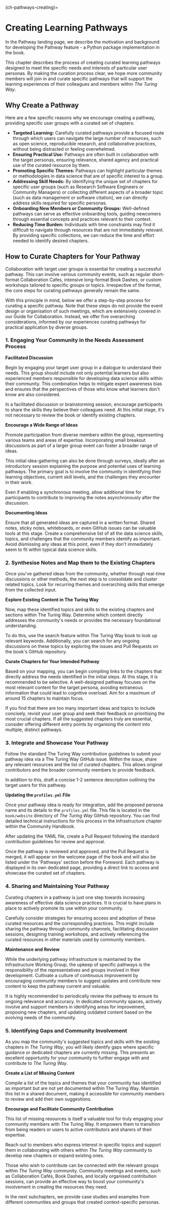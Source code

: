 (ch-pathways-creating)=
# Creating Learning Pathways

In the Pathway landing page, we describe the motivation and background for developing the Pathway feature - a Python package implementation in the book.

This chapter describes the process of creating curated learning pathways designed to meet the specific needs and interests of particular user personas.
By making the curation process clear, we hope more community members will join in and curate specific pathways that will support the learning experiences of their colleagues and members within *The Turing Way*.

## Why Create a Pathway

Here are a few specific reasons why we encourage creating a pathway, providing specific user groups with a curated set of chapters:

* **Targeted Learning:** Carefully curated pathways provide a focused route through which users can navigate the large number of resources, such as open science, reproducible research, and collaborative practices, without being distracted or feeling overwhelmed.
* **Ensuring Practical Use:** Pathways are often built in collaboration with the target personas, ensuring relevance, shared agency and practical use of the curated resource by them.
* **Promoting Specific Themes:** Pathways can highlight particular themes or methodologies in data science that are of specific interest to a group.
* **Addressing Skill Needs:** By identifying the unique set of chapters for specific user groups (such as Research Software Engineers or Community Managers) or collecting different aspects of a broader topic (such as data management or software citation), we can directly address skills required for specific personas.
* **Onboarding New Members or Community Groups:** Well-defined pathways can serve as effective onboarding tools, guiding newcomers through essential concepts and practices relevant to their context.
* **Reducing Time Burden:** Individuals with time constraints may find it difficult to navigate through resources that are not immediately relevant. By providing specific collections, we can reduce the time and effort needed to identify desired chapters.

## How to Curate Chapters for Your Pathway

Collaboration with target user groups is essential for creating a successful pathway.
This can involve various community events, such as regular short-format Collaboration Cafes, intensive long-format Book Dashes, or custom workshops tailored to specific groups or topics.
Irrespective of the format, the core steps for curating pathways generally remain the same.

With this principle in mind, below we offer a step-by-step process for curating a specific pathway.
Note that these steps do not provide the event design or organisation of such meetings, which are extensively covered in our Guide for Collaboration.
Instead, we offer five overarching considerations, informed by our experiences curating pathways for practical application by diverse groups.

### 1. Engaging Your Community in the Needs Assessment Process

**Facilitated Discussion**

Begin by engaging your target user group in a dialogue to understand their needs.
This group should include not only potential learners but also experienced members responsible for developing data science skills within their community.
This combination helps to mitigate expert awareness bias and ensures that the perspectives of those who know what learners don't know are also considered.

In a facilitated discussion or brainstorming session, encourage participants to share the skills they believe their colleagues need.
At this initial stage, it's not necessary to review the book or identify existing chapters.

**Encourage a Wide Range of Ideas**

Promote participation from diverse members within the group, representing various teams and areas of expertise.
Incorporating small breakout discussions as part of a larger group event can foster a broader range of ideas.

This initial idea-gathering can also be done through surveys, ideally after an introductory session explaining the purpose and potential uses of learning pathways.
The primary goal is to involve the community in identifying their learning objectives, current skill levels, and the challenges they encounter in their work.

Even if enabling a synchronous meeting, allow additional time for participants to contribute to improving the notes asynchronously after the discussion.

**Documenting Ideas**

Ensure that all generated ideas are captured in a written format.
Shared notes, sticky notes, whiteboards, or even GitHub issues can be valuable tools at this stage.
Create a comprehensive list of all the data science skills, topics, and challenges that the community members identify as important.
Avoid dismissing any ideas at this point, even if they don't immediately seem to fit within typical data science skills.

### 2. Synthesise Notes and Map them to the Existing Chapters

Once you've gathered ideas from the community, whether through real-time discussions or other methods, the next step is to consolidate and cluster related topics.
Look for recurring themes and overarching skills that emerge from the collected input.

**Explore Existing Content in The Turing Way**

Now, map these identified topics and skills to the existing chapters and sections within The Turing Way. 
Determine which content directly addresses the community's needs or provides the necessary foundational understanding.

To do this, use the search feature within The Turing Way book to look up relevant keywords.
Additionally, you can search for any ongoing discussions on these topics by exploring the issues and Pull Requests on the book's GitHub repository.

**Curate Chapters for Your Intended Pathway**

Based on your mapping, you can begin compiling links to the chapters that directly address the needs identified in the initial steps.
At this stage, it is recommended to be selective.
A well-designed pathway focuses on the most relevant content for the target persona, avoiding extraneous information that could lead to cognitive overload. Aim for a maximum of around 15 chapters to maintain focus.

If you find that there are too many important ideas and topics to include concisely, revisit your user group and seek their feedback on prioritising the most crucial chapters.
If all the suggested chapters truly are essential, consider offering different entry points by organising the content into multiple, distinct pathways.

### 3. Integrate and Showcase Your Pathway

Follow the standard The Turing Way contribution guidelines to submit your pathway idea via a The Turing Way GitHub issue.
Within the issue, share any relevant resources and the list of curated chapters.
This allows original contributors and the broader community members to provide feedback.

In addition to this, draft a concise 1-2 sentence description outlining the target users for this pathway.

**Updating the `profiles.yml` File**

Once your pathway idea is ready for integration, add the proposed persona name and its details to the `profiles.yml` file.
This file is located in the `book/website` directory of *The Turing Way* GitHub repository.
You can find detailed technical instructions for this process in the Infrastructure chapter within the Community Handbook.

After updating the YAML file, create a Pull Request following the standard contribution guidelines for review and approval.

Once the pathway is reviewed and approved, and the Pull Request is merged, it will appear on the welcome page of the book and will also be listed under the 'Pathways' section before the Foreword.
Each pathway is displayed in its own dedicated page, providing a direct link to access and showcase the curated set of chapters.

### 4. Sharing and Maintaining Your Pathway

Curating chapters in a pathway is just one step towards increasing awareness of effective data science practices.
It is crucial to have plans in place to actively promote its use within your community.

Carefully consider strategies for ensuring access and adoption of these curated resources and the corresponding practices.
This might include sharing the pathway through community channels, facilitating discussion sessions, designing training workshops, and actively referencing the curated resources in other materials used by community members.

**Maintenance and Review**

While the underlying pathway infrastructure is maintained by the Infrastructure Working Group, the upkeep of specific pathways is the responsibility of the representatives and groups involved in their development.
Cultivate a culture of continuous improvement by encouraging community members to suggest updates and contribute new content to keep the pathway current and valuable.

It is highly recommended to periodically review the pathway to ensure its ongoing relevance and accuracy.
In dedicated community spaces, actively involve and support members in identifying areas for improvement, proposing new chapters, and updating outdated content based on the evolving needs of the community.

### 5. Identifying Gaps and Community Involvement

As you map the community's suggested topics and skills with the existing chapters in *The Turing Way*, you will likely identify gaps where specific guidance or dedicated chapters are currently missing.
This presents an excellent opportunity for your community to further engage with and contribute to *The Turing Way*.

**Create a List of Missing Content**

Compile a list of the topics and themes that your community has identified as important but are not yet documented within The Turing Way.
Maintain this list in a shared document, making it accessible for community members to review and add their own suggestions.

**Encourage and Facilitate Community Contribution**

This list of missing resources is itself a valuable tool for truly engaging your community members with The Turing Way.
It empowers them to transition from being readers or users to active contributors and sharers of their expertise.

Reach out to members who express interest in specific topics and support them in collaborating with others within *The Turing Way* community to develop new chapters or expand existing ones.

Those who wish to contribute can be connected with the relevant groups within *The Turing Way* community.
Community meetings and events, such as Collaboration Cafés, Book Dashes, and locally organised contribution sessions, can provide an effective way to boost your community's involvement in creating the resources they need.

In the next subchapters, we provide case studies and examples from different communities and groups that created context-specific personas.
